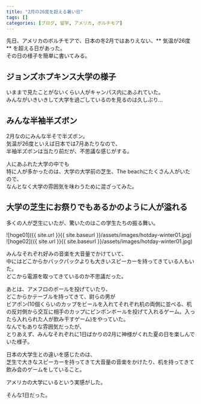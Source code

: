 ```yaml
---
title: "2月の26度を超える暑い日"
tags: []
categories: [ブログ, 留学, アメリカ, ボルチモア]
---
```


先日、アメリカのボルチモアで、日本の冬2月ではありえない、** 気温が26度** を超える日があった。  
その日の様子を簡単に書いてみる。  

## ジョンズホプキンス大学の様子

いままで見たことがないくらい人がキャンパス内にあふれていた。  
みんながいきいきして大学を過ごしているのを見るのは久しぶり...  


## みんな半袖半ズボン

2月なのにみんな半そで半ズボン。  
気温が26度といえば日本では7月あたりなので、  
半袖半ズボンは当たり前だが、不思議な感じがする。  

人にあふれた大学の中でも  
特に人が多かったのは、大学の大学前の芝生、The beachにたくさん人がいたので、  
なんとなく大学の雰囲気を味わうために混ざってみた。  

## 大学の芝生にお祭りでもあるかのように人が溢れる

多くの人が芝生にいたが、驚いたのはこの学生たちの振る舞い。  

![hoge01]({{ site.url }}{{ site.baseurl }}/assets/images/hotday-winter01.jpg)  
![hoge02]({{ site.url }}{{ site.baseurl }}/assets/images/hotday-winter01.jpg)  

みんなそれぞれ好みの音楽を大音量でかけていて、  
中にはどこからかバックパックよりも大きいスピーカーを持ってきている人もいた。  
どこから電源を取ってきているのか不思議だった。  

あとは、アメフロのボールを投げていたり、  
どこからかテーブルを持ってきて、尉らの男が  
ビアポン(10個くらいのカップをビールを入れてそれぞれ机の両側に並べる、机の反対側から交互に相手のカップにピンポンボールを投げて入れるゲーム。入ったら入れられた人が飲み干すゲーム)をやっていた。  
なんでもありな雰囲気だったが、  
とりあえず、みんなそれぞれに1日ばかりの2月に神様がくれた夏の日を楽しんでいた様子。  

日本の大学生との違いを感じたのは、  
芝生で大きなスピーカーを持ってきて大音量の音楽をかけたり、机を持ってきて飲み会のゲームをしていること。  

アメリカの大学にいるという実感がした。  

そんな1日だった。  


